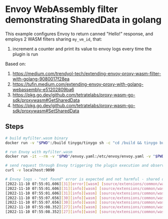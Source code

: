 # Envoy WebAssembly filter demonstrating SharedData in golang
 
This example configures Envoy to return canned "Hello!" response, and employs 2 WASM filters sharing `my_vm_id`, that:
1. increment a counter and print its value to envoy logs every time the plugin is run

Based on:

1. https://medium.com/trendyol-tech/extending-envoy-proxy-wasm-filter-with-golang-9080017f28ea
1. https://tufin.medium.com/extending-envoy-proxy-with-golang-webassembly-e51202809ba6
1. https://pkg.go.dev/github.com/tetratelabs/proxy-wasm-go-sdk/proxywasm#GetSharedData
1. https://pkg.go.dev/github.com/tetratelabs/proxy-wasm-go-sdk/proxywasm#SetSharedData

## Steps

```bash
# build myfilter.wasm binary
docker run -v "$PWD":/build tinygo/tinygo sh -c "cd /build && tinygo build -o myfilter.wasm -scheduler=none -target=wasi ./main.go"
```

```bash
# run Envoy with myfilter.wasm
docker run -it --rm -v "$PWD"/envoy.yaml:/etc/envoy/envoy.yaml -v "$PWD"/myfilter.wasm:/etc/envoy/myfilter.wasm --network host envoyproxy/envoy:v1.22-latest
```

```bash
# send request through Envoy triggering the plugin execution and observe Envoy logs
curl -v localhost:9090
```

```bash
# Envoy logs - "not found" error is expected and not harmful - shared data needs initialization during the plugin's first execution
[2022-11-10 07:55:01.606][31][error][wasm] [source/extensions/common/wasm/context.cc:1176] wasm log incrementer_2 my_root_id my_vm_id: proxywasm.GetSharedData error: error status returned by host: not found
[2022-11-10 07:55:01.606][31][info][wasm] [source/extensions/common/wasm/context.cc:1170] wasm log incrementer_2 my_root_id my_vm_id: Counter value: 1
[2022-11-10 07:55:01.606][31][info][wasm] [source/extensions/common/wasm/context.cc:1170] wasm log incrementer_1 my_root_id my_vm_id: Counter value: 2
[2022-11-10 07:55:07.656][30][info][wasm] [source/extensions/common/wasm/context.cc:1170] wasm log incrementer_2 my_root_id my_vm_id: Counter value: 3
[2022-11-10 07:55:07.656][30][info][wasm] [source/extensions/common/wasm/context.cc:1170] wasm log incrementer_1 my_root_id my_vm_id: Counter value: 4
[2022-11-10 07:55:08.352][27][info][wasm] [source/extensions/common/wasm/context.cc:1170] wasm log incrementer_2 my_root_id my_vm_id: Counter value: 5
[2022-11-10 07:55:08.352][27][info][wasm] [source/extensions/common/wasm/context.cc:1170] wasm log incrementer_1 my_root_id my_vm_id: Counter value: 6
```